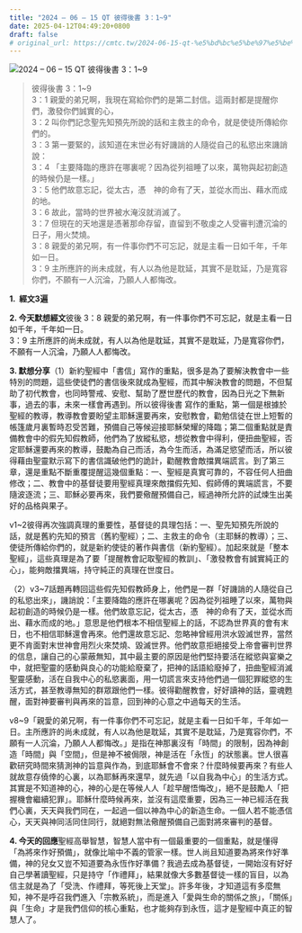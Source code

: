 ```yaml
---
title: "2024 – 06 – 15 QT 彼得後書 3：1~9"
date: 2025-04-12T04:49:20+0800
draft: false
# original_url: https://cmtc.tw/2024-06-15-qt-%e5%bd%bc%e5%be%97%e5%be%8c%e6%9b%b8-3%ef%bc%9a19
---
```


![2024 – 06 – 15 QT 彼得後書 3：1~9](/images/qt.jpg  "2024 – 06 – 15 QT 彼得後書 3：1~9")

> 彼得後書 3：1~9  
> 3：1 親愛的弟兄啊，我現在寫給你們的是第二封信。這兩封都是提醒你們，激發你們誠實的心，  
> 3：2 叫你們記念聖先知預先所說的話和主救主的命令，就是使徒所傳給你們的。  
> 3：3 第一要緊的，該知道在末世必有好譏誚的人隨從自己的私慾出來譏誚說：  
> 3：4 「主要降臨的應許在哪裏呢？因為從列祖睡了以來，萬物與起初創造的時候仍是一樣。」  
> 3：5 他們故意忘記，從太古，憑　神的命有了天，並從水而出、藉水而成的地。  
> 3：6 故此，當時的世界被水淹沒就消滅了。  
> 3：7 但現在的天地還是憑著那命存留，直留到不敬虔之人受審判遭沉淪的日子，用火焚燒。  
> 3：8 親愛的弟兄啊，有一件事你們不可忘記，就是主看一日如千年，千年如一日。  
> 3：9 主所應許的尚未成就，有人以為他是耽延，其實不是耽延，乃是寬容你們，不願有一人沉淪，乃願人人都悔改。

**1.  經文3遍**

**2. 今天默想經文**彼後 3：8 親愛的弟兄啊，有一件事你們不可忘記，就是主看一日如千年，千年如一日。  
3：9 主所應許的尚未成就，有人以為他是耽延，其實不是耽延，乃是寬容你們，不願有一人沉淪，乃願人人都悔改。

**3. 默想分享**（1）新約聖經中「書信」寫作的重點，很多是為了要解決教會中一些特別的問題，這些使徒們的書信後來就成為聖經，而其中解決教會的問題，不但幫助了初代教會，也同時警戒、安慰、幫助了歷世歷代的教會，因為日光之下無新事，過去的事，未來一樣會再遇到。所以彼得後書 寫作的重點，第一個是根據於聖經的教導，教導教會要盼望主耶穌還要再來，安慰教會，勸勉信徒在世上短暫的帳篷歲月裏暫時忍受苦難，預備自己等候迎接耶穌榮耀的降臨；第二個重點就是責備教會中的假先知假教師，他們為了放縱私慾，想從教會中得利，便扭曲聖經，否定耶穌還要再來的教導，鼓勵為自己而活，為今生而活，為滿足慾望而活，所以彼得藉由聖靈默示寫下的書信識破他們的詭計，勸醒教會敵擋異端謊言。到了第三章，還是重點不斷重覆提醒這幾個重點：一、聖經是真實可靠的，不容任何人扭曲修改；二、教會中的基督徒要用聖經真理來敵擋假先知、假師傅的異端謊言，不要隨波逐流；三、耶穌必要再來，我們要儆醒預備自己，經過神所允許的試煉生出美好的品格與果子。

v1~2彼得再次強調真理的重要性，基督徒的具理包括：一、聖先知預先所說的話，就是舊約先知的預言（舊約聖經）；二、主救主的命令（主耶穌的教導）；三、使徒所傳給你們的，就是新約使徒的著作與書信（新約聖經）。加起來就是「整本聖經」，這些真理是為了要「提醒教會記取聖經的教訓」、「激發教會有誠實純正的心」，能夠敵擋異端，持守純正的真理在世度日。

（2）v3~7話題再轉回這些假先知假教師身上，他們是一群「好譏誚的人隨從自己的私慾出來」，譏誚說：「主要降臨的應許在哪裏呢？因為從列祖睡了以來，萬物與起初創造的時候仍是一樣。他們故意忘記，從太古，憑　神的命有了天，並從水而出、藉水而成的地。」意思是他們根本不相信聖經上的話，不認為世界真的會有末日，也不相信耶穌還會再來。他們還故意忘記、忽略神曾經用洪水毀滅世界，當然更不肯面對末世神會用烈火來焚燒、毀滅世界。他們故意拒絕接受上帝會審判世界的信息，讓自己的心蒙蔽無知，其中最主要的原因是他們堅持要活在縱慾與宴樂之中，就把聖靈的感動與良心的功能給廢棄了，把神的話語給廢掉了，扭曲聖經消滅聖靈感動，活在自我中心的私慾裏面，用一切謊言來支持他們過一個犯罪縱慾的生活方式，甚至教導無知的群眾跟他們一樣。彼得勸醒教會，好好讀神的話，靈魂甦醒，面對神要審判與再來的旨意，回到神的心意之中過每天的生活。

v8~9「親愛的弟兄啊，有一件事你們不可忘記，就是主看一日如千年，千年如一日。主所應許的尚未成就，有人以為他是耽延，其實不是耽延，乃是寬容你們，不願有一人沉淪，乃願人人都悔改。」是指在神那裏沒有「時間」的限制，因為神創造「時間」與「空間」，但是神不被侷限，神是活在「永恆」的狀態裏。世人很喜歡研究時間來猜測神的旨意與作為，到底耶穌會不會來？什麼時候要再來？有些人就故意存僥倖的心裏，以為耶穌再來還早，就先過「以自我為中心」的生活方式。其實是不知道神的心，神的心是在等候人人「趁早醒悟悔改」，絕不是鼓勵人「把握機會繼續犯罪」。耶穌什麼時候再來，並沒有這麼重要，因為三一神已經活在我們心裏，天天與我們同在，一起過一個以神為中心的新造生命。一個人若不能憑信心，天天與神同活同住同行，就絕對無法儆醒預備自己面對將來審判的基督。

**4. 今天的回應**聖經高舉智慧，智慧人當中有一個最重要的一個重點，就是懂得「為將來作好預備」，就像比喻中不義的管家一樣。世人尚且知道要為將來作好準備，神的兒女又豈不知道要為永恆作好準備？我過去成為基督徒，一開始沒有好好自己學著讀聖經，只是持守「作禮拜」，結果就像大多數基督徒一樣的盲目，以為信主就是為了「受洗、作禮拜，等死後上天堂」。許多年後，才知道這有多麼無知，神不是呼召我們進入「宗教系統」，而是進入「愛與生命的關係之旅」，「關係」與「生命」才是我們信仰的核心重點，也才能夠存到永恆，這才是聖經中真正的智慧人了。